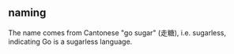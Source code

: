 ## naming

The name comes from Cantonese "go sugar" (走糖), i.e. sugarless,
indicating Go is a sugarless language.